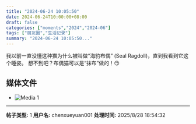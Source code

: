 ```yaml
---
title: "2024-06-24 10:05:50"
date: 2024-06-24T10:00:00+08:00
draft: false
categories: ["moments","2024","2024-06"]
tags: ["朋友圈","生活记录"]
summary: "2024-06-24 10:05:50..."
---
```


我以前一直没懂这种猫为什么被叫做“海豹布偶” (Seal Ragdoll)，直到我看到它这个睡姿。
​
​想不到吧？布偶猫可以是“抹布”做的！😏

## 媒体文件

- ![Media 1](/Moments/photos/2024-06-24/202406241005500.jpg)

---

**帖子类型:** 1
**用户名:** chenxueyuan001
**处理时间:** 2025/8/28 18:54:32